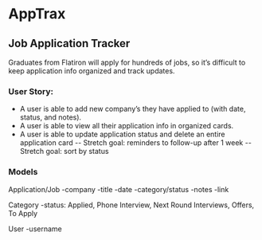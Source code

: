# AppTrax

## Job Application Tracker

Graduates from Flatiron will apply for hundreds of jobs, so it’s difficult to keep application info organized and track updates. 

### User Story:
 - A user is able to add new company’s they have applied to (with date, status, and notes).
 - A user is able to view all their application info in organized cards. 
 - A user is able to update application status and delete an entire application card
        -- Stretch goal: reminders to follow-up after 1 week
        -- Stretch goal: sort by status
### Models

Application/Job 
-company 
-title
-date
-category/status
-notes 
-link

Category
-status: Applied, Phone Interview, Next Round Interviews, Offers, To Apply 

User
-username
